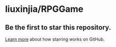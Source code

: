 # liuxinjia/RPGGame

## Be the first to star this repository.

[Learn more](https://help.github.com/articles/about-stars) about how starring works on GitHub.

